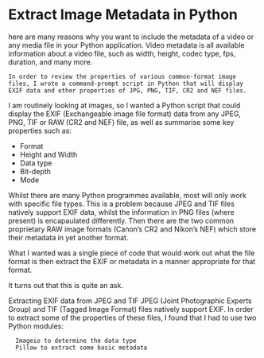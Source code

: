# Extract Image Metadata in Python

here are many reasons why you want to include the metadata of a video or any media file in your Python application. Video metadata is all available information about a video file, such as width, height, codec type, fps, duration, and many more.

``In order to review the properties of various common-format image files, I wrote a command-prompt script in Python that will display EXIF data and other properties of JPG, PNG, TIF, CR2 and NEF files.
``

I am routinely looking at images, so I wanted a Python script that could display the EXIF (Exchangeable image file format) data from any JPEG, PNG, TIF or RAW (CR2 and NEF) file, as well as summarise some key properties such as:

* Format
* Height and Width
* Data type
* Bit-depth
* Mode

Whilst there are many Python programmes available, most will only work with specific file types. This is a problem because JPEG and TIF files natively support EXIF data, whilst the information in PNG files (where present) is encapaulated differently. Then there are the two common proprietary RAW image formats (Canon’s CR2 and Nikon’s NEF) which store their metadata in yet another format.

What I wanted was a single piece of code that would work out what the file format is then extract the EXIF or metadata in a manner appropriate for that format.

It turns out that this is quite an ask.

Extracting EXIF data from JPEG and TIF
JPEG (Joint Photographic Experts Group) and TIF (Tagged Image Format) files natively support EXIF. In order to extract some of the properties of these files, I found that I had to use two Python modules:

```
  Imageio to determine the data type
  Pillow to extract some basic metadata
```
